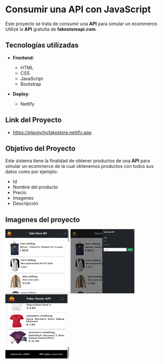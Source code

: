 
# Consumir una API con JavaScript

Este proyecto se trata de consumir una **API** para simular un ecommerce. Utilizé la **API** gratuita de **fakestoreapi.com**. 

## Tecnologías utilizadas

- **Frontend**:
  - HTML
  - CSS
  - JavaScript
  - Bootstrap

- **Deploy**:
  - Netlify

## Link del Proyecto
- https://elavinchofakestore.netlify.app
  
## Objetivo del Proyecto

Este sistema tiene la finalidad de obtener productos de una **API** para simular un ecommerce de la cual obtenemos productos con todos sus datos como por ejemplo:

- Id
- Nombre del producto
- Precio
- Imagenes
- Descripción

## Imagenes del proyecto

<img src="https://github.com/elavincho/FakeStoreAPI/blob/master/img/Captura_de_pantalla_1.png" width="200" height="200" alt="img"/> <img src="https://github.com/elavincho/FakeStoreAPI/blob/master/img/Captura_de_pantalla_2.png" width="200" height="200" alt="img"/><img src="https://github.com/elavincho/FakeStoreAPI/blob/master/img/Captura_de_pantalla_3.png" width="200" height="200" alt="img"/>
